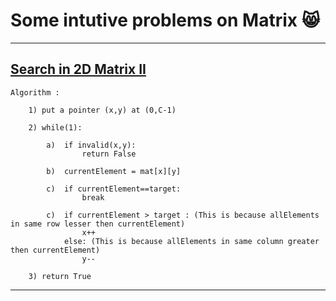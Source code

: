 # Some intutive problems on Matrix 😸

---

## [Search in 2D Matrix II](https://leetcode.com/problems/search-a-2d-matrix-ii/submissions/)

```
Algorithm :

    1) put a pointer (x,y) at (0,C-1)

    2) while(1):

        a)  if invalid(x,y):
                return False

        b)  currentElement = mat[x][y]

        c)  if currentElement==target:
                break

        c)  if currentElement > target : (This is because allElements in same row lesser then currentElement)
                x++
            else: (This is because allElements in same column greater then currentElement)
                y--

    3) return True
```

---
